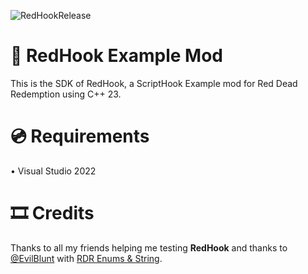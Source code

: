 ![RedHookRelease](https://github.com/user-attachments/assets/63b86846-c10d-48d3-bf3a-4a0b4c7a1f1a)

# 🐴 RedHook Example Mod

This is the SDK of RedHook, a ScriptHook Example mod for Red Dead Redemption using C++ 23.

# 💿 Requirements
• Visual Studio 2022

# 🎞️ Credits
Thanks to all my friends helping me testing **RedHook** and thanks to [@EvilBlunt](https://github.com/EvilBlunt) with [RDR Enums & String](https://github.com/EvilBlunt/RDR-Strings-and-Enums).
